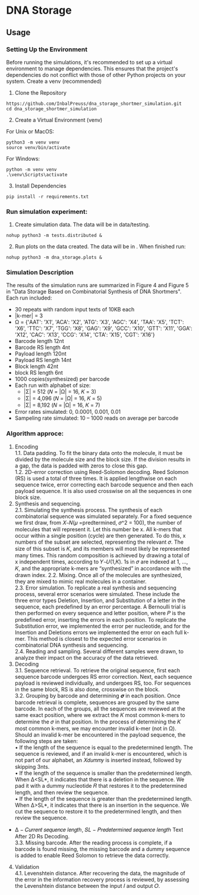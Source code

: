 # DNA Storage

## Usage
### Setting Up the Environment

Before running the simulations, it's recommended to set up a virtual environment to manage dependencies. This ensures that the project's dependencies do not conflict with those of other Python projects on your system.
Create a venv (recommended)
1. Clone the Repository
```console
https://github.com/InbalPreuss/dna_storage_shortmer_simulation.git
cd dna_storage_shortmer_simulation
```
2. Create a Virtual Environment (venv)

For Unix or MacOS:
```console
python3 -m venv venv
source venv/bin/activate
```

For Windows:
```console
python -m venv venv
.\venv\Scripts\activate
```

3. Install Dependencies
```console
pip install -r requirements.txt
```

### Run simulation experiment:
1. Create simulation data. The data will be in data/testing.
```console
nohup python3 -m tests.distributed &
```
2. Run plots on the data created. The data will be in .
When finished run:
```console
nohup python3 -m dna_storage.plots &
```

### Simulation Description
The results of the simulation runs are summarized in Figure 4 and Figure 5 in "Data Storage Based on Combinatorial Synthesis of DNA Shortmers".
Each run included:
* 30 repeats with random input texts of 10KB each
* |k-mer| = 3
* Ω = {'AAT': 'X1',
       'ACA': 'X2',
       'ATG': 'X3',
       'AGC': 'X4',
       'TAA': 'X5',
       'TCT': 'X6',
       'TTC': 'X7',
       'TGG': 'X8',
       'GAG': 'X9',
       'GCC': 'X10',
       'GTT': 'X11',
       'GGA': 'X12',
       'CAC': 'X13',
       'CCG': 'X14',
       'CTA': 'X15',
       'CGT': 'X16'}
* Barcode length 12nt
* Barcode RS length 4nt
* Payload length 120nt
* Payload RS length 14nt
* Block length 42nt
* block RS length 6nt
* 1000 copies(synthesized) per barcode
* Each run with alphabet of size:
  * |Σ| = 512 (𝑁 = |Ω| = 16, 𝐾 = 3)
  * |Σ| = 4,096 (𝑁 = |Ω| = 16, 𝐾 = 5)
  * |Σ| = 8,192 (𝑁 = |Ω| = 16, 𝐾 = 7)
* Error rates simulated: 0, 0.0001, 0.001, 0.01
* Sampeling rate simulated: 10 – 1000 reads on average per barcode

### Algorithm approce:
1. Encoding  
1.1. Data padding. To fit the binary data onto the molecule, it must be divided by the molecule size and the block size. If the division results in a gap, the data is padded with zeros to close this gap.  
1.2. 2D-error correction using Reed-Solomon decoding. Reed Solomon (RS) is used a total of three times. It is applied lengthwise on each sequence twice, error correcting each barcode sequence and then each payload sequence. It is also used crosswise on all the sequences in one block size.   
2. Synthesis and sequencing.    
2.1. Simulating the synthesis process. The synthesis of each combinatorial sequence was simulated separately.
For a fixed sequence we first draw, from 𝑋`~`𝑁(𝜇 =predtermined, 𝜎^2 = 100), the number of molecules that will represent it. Let this number be x. All k-mers that occur within a single position (cycle) are then generated. To do this, x numbers of the subset are selected, representing the relevant 𝜎. The size of this 
subset is 𝐾, and its members will most likely be represented many times. This random composition is achieved by drawing a total of x independent times, according to 𝑌`~`𝑈(1,𝐾). 1s in 𝜎 are indexed at 1, …, 𝐾, and the appropriate k-mers are “synthesized” in accordance with the drawn index. 
2.2. Mixing. Once all of the molecules are synthesized, they are mixed to mimic real molecules in a container.  
2.3. Error simulation. To replicate a real synthesis and sequencing process, several error scenarios were simulated. These include the three error types Deletion, Insertion, and Substitution of a letter in the sequence, each predefined by an error percentage. A Bernoulli trial is then performed on every sequence and letter position, where 𝑃 is the predefined error, inserting the errors in each position. To replicate the Substitution error, we implemented the error per nucleotide, and for the Insertion and Deletions errors we implemented 
the error on each full k-mer. This method is closest to the expected error scenarios in combinatorial DNA synthesis and sequencing.  
2.4. Reading and sampling. Several different samples were drawn, to analyze their impact on the accuracy of 
the data retrieved.
3. Decoding  
3.1. Sequence retrieval. To retrieve the original sequence, first each sequence barcode undergoes RS error correction. Next, each sequence payload is reviewed individually, and undergoes RS, too. For sequences in the same block, RS is also done, crosswise on the block.  
3.2. Grouping by barcode and determining 𝝈 in each position. Once barcode retrieval is complete, sequences are grouped by the same barcode. In each of the groups, all the sequences are reviewed at the same exact position, where we extract the 𝐾 most common k-mers to determine the 𝜎 in that position. In the process of determining the 𝐾 most common k-mers, we may encounter invalid k-mer (not in Ω). Should an invalid k-mer be encountered in the payload sequence, the following steps are taken:  
• If the length of the sequence is equal to the predetermined length. The sequence is reviewed, and if an invalid k-mer is encountered, which is not part of our alphabet, an 𝑋𝑑𝑢𝑚𝑚𝑦 is inserted instead, followed by skipping 3nts.  
• If the length of the sequence is smaller than the predetermined length. When Δ<SL*, it indicates that there is a deletion in the sequence. We pad it with a dummy nucleotide 𝑅 that restores it to the predetermined length, and then review the sequence.   
• If the length of the sequence is greater than the predetermined length. When Δ>SL*, it indicates that there is an insertion in the sequence. We cut the sequence to restore it to the predetermined length, and then review the sequence.   
* Δ − 𝐶𝑢𝑟𝑟𝑒𝑛𝑡 𝑠𝑒𝑞𝑢𝑒𝑛𝑐𝑒 𝑙𝑒𝑛𝑔𝑡ℎ, 𝑆𝐿 − 𝑃𝑟𝑒𝑑𝑒𝑡𝑒𝑟𝑚𝑖𝑛𝑒𝑑 𝑠𝑒𝑞𝑢𝑒𝑛𝑐𝑒 𝑙𝑒𝑛𝑔𝑡ℎ
Text After 2D Rs Decoding.  
3.3. Missing barcode. After the reading process is complete, if a barcode is found missing, the missing barcode and a dummy sequence is added to enable Reed Solomon to retrieve the data correctly.   
4. Validation  
4.1. Levenshtein distance. After recovering the data, the magnitude of the error in the information recovery process is reviewed, by assessing the Levenshtein distance between the input 𝐼 and output 𝑂.

